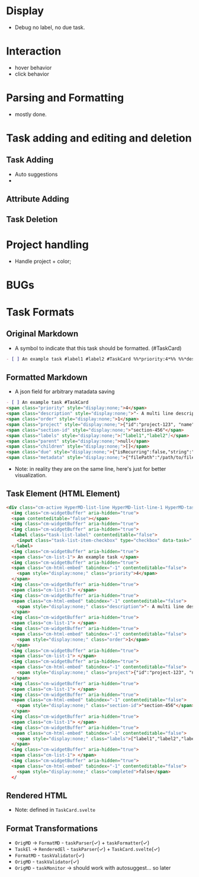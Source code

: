 
# Display
- Debug no label, no due task.

# Interaction
- hover behavior
- click behavior

# Parsing and Formatting
- mostly done.

# Task adding and editing and deletion

## Task Adding
- Auto suggestions
- 

## Attribute Adding 

## Task Deletion

# Project handling
- Handle project + color;


# BUGs


# Task Formats

## Original Markdown

- A symbol to indicate that this task should be formatted. (#TaskCard)


```markdown
- [ ] An example task #label1 #label2 #TaskCard %%*priority:4*%% %%*description:"- A multi line description.\n- the second line."*%% %%*order:1*%% %%*project:{"id":"project-123", "name":"Project Name"}*%% %%*section-id:"section-456"*%% %%*parent:null*%% %%*children:[]*%% %%*due:"Aug 15, 2024"*%% %%*metadata:{"filePath":"/path/to/file"}*%%
```

## Formatted Markdown

- A json field for arbitrary matadata saving

```markdown
- [ ] An example task #TaskCard
<span class="priority" style="display:none;">4</span> 
<span class="description" style="display:none;">"- A multi line description.\n- the second line."</span> 
<span class="order" style="display:none;">1</span> 
<span class="project" style="display:none;">{"id":"project-123", "name":"Project Name"}</span> 
<span class="section-id" style="display:none;">"section-456"</span> 
<span class="labels" style="display:none;">["label1","label2"]</span> 
<span class="parent" style="display:none;">null</span> 
<span class="children" style="display:none;">[]</span> 
<span class="due" style="display:none;">{"isRecurring":false,"string":"2023-08-15","date":"2024-08-15","datetime":null,"timezone":null}</span> 
<span class="metadata" style="display:none;">{"filePath":"/path/to/file"}</span>
```

- Note: in reality they are on the same line, here's just for better visualization.

## Task Element (HTML Element)

```html
<div class="cm-active HyperMD-list-line HyperMD-list-line-1 HyperMD-task-line cm-line" data-task=" " style="text-indent:-23px;padding-inline-start:27px">
  <img class="cm-widgetBuffer" aria-hidden="true">
  <span contenteditable="false"></span>
  <img class="cm-widgetBuffer" aria-hidden="true">
  <img class="cm-widgetBuffer" aria-hidden="true">
  <label class="task-list-label" contenteditable="false">
    <input class="task-list-item-checkbox" type="checkbox" data-task=" ">
  </label>
  <img class="cm-widgetBuffer" aria-hidden="true">
  <span class="cm-list-1"> An example task </span>
  <img class="cm-widgetBuffer" aria-hidden="true">
  <span class="cm-html-embed" tabindex="-1" contenteditable="false">
    <span style="display:none;" class="priority">4</span>
  </span>
  <img class="cm-widgetBuffer" aria-hidden="true">
  <span class="cm-list-1"> </span>
  <img class="cm-widgetBuffer" aria-hidden="true">
  <span class="cm-html-embed" tabindex="-1" contenteditable="false">
    <span style="display:none;" class="description">"- A multi line description.\n- the second line."</span>
  </span>
  <img class="cm-widgetBuffer" aria-hidden="true">
  <span class="cm-list-1"> </span>
  <img class="cm-widgetBuffer" aria-hidden="true">
  <span class="cm-html-embed" tabindex="-1" contenteditable="false">
    <span style="display:none;" class="order">1</span>
  </span>
  <img class="cm-widgetBuffer" aria-hidden="true">
  <span class="cm-list-1"> </span>
  <img class="cm-widgetBuffer" aria-hidden="true">
  <span class="cm-html-embed" tabindex="-1" contenteditable="false">
    <span style="display:none;" class="project">{"id":"project-123", "name":"Project Name"}</span>
  </span>
  <img class="cm-widgetBuffer" aria-hidden="true">
  <span class="cm-list-1"> </span>
  <img class="cm-widgetBuffer" aria-hidden="true">
  <span class="cm-html-embed" tabindex="-1" contenteditable="false">
    <span style="display:none;" class="section-id">"section-456"</span>
  </span>
  <img class="cm-widgetBuffer" aria-hidden="true">
  <span class="cm-list-1"> </span>
  <img class="cm-widgetBuffer" aria-hidden="true">
  <span class="cm-html-embed" tabindex="-1" contenteditable="false">
    <span style="display:none;" class="labels">["label1","label2","label3","label4","label5"]</span>
  </span>
  <img class="cm-widgetBuffer" aria-hidden="true">
  <span class="cm-list-1"> </span>
  <img class="cm-widgetBuffer" aria-hidden="true">
  <span class="cm-html-embed" tabindex="-1" contenteditable="false">
    <span style="display:none;" class="completed">false</span>
  </
```


## Rendered HTML

- Note: defined in `TaskCard.svelte`

## Format Transformations
- `OrigMD` -> `FormatMD` - `taskParser`(✓) + `taskFormatter`(✓)
- `TaskEl` -> `RenderedEl` - `taskParser`(✓) + `TaskCard.svelte`(✓)
- `FormatMD` - `taskValidator`(✓)
- `OrigMD` - `taskValidator`(✓)
- `OrigMD` - `taskMonitor` -> should work with autosuggest... so later
